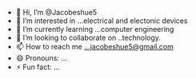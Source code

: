 - 👋 Hi, I’m @Jacobeshue5
- 👀 I’m interested in ...electrical and electonic devices
- 🌱 I’m currently learning ...computer engineering
- 💞️ I’m looking to collaborate on ..technology.
- 📫 How to reach me ...jacobeshue5@gmail.com
- 😄 Pronouns: ...
- ⚡ Fun fact: ...

<!---
Jacobeshue5/Jacobeshue5 is a ✨ special ✨ repository because its `README.md` (this file) appears on your GitHub profile.
You can click the Preview link to take a look at your changes.
--->
